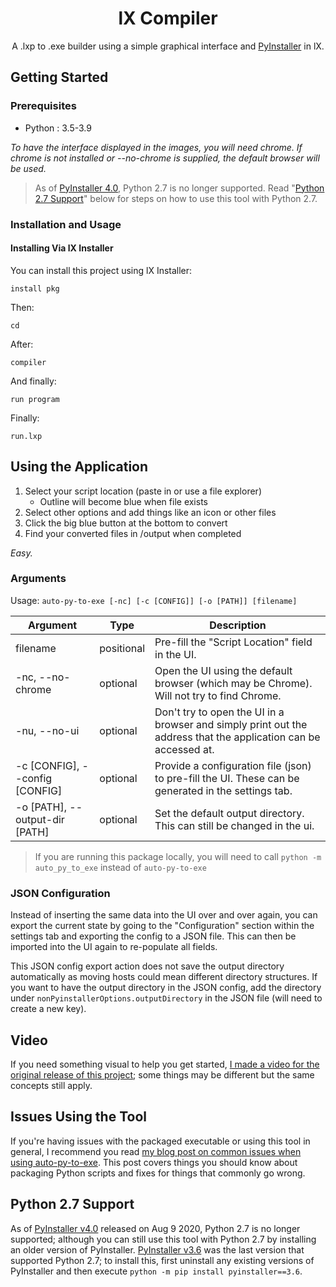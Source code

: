<h1 align="center">lX Compiler</h1>
<p align="center">A .lxp to .exe builder using a simple graphical interface and <a href="https://www.pyinstaller.org/">PyInstaller</a> in lX.</p>





## Getting Started

### Prerequisites
 - Python : 3.5-3.9

*To have the interface displayed in the images, you will need chrome. If chrome is not installed or --no-chrome is supplied, the default browser will be used.*

> As of [PyInstaller 4.0](https://github.com/pyinstaller/pyinstaller/releases/tag/v4.0), Python 2.7 is no longer supported. Read "[Python 2.7 Support](#python-27-support)" below for steps on how to use this tool with Python 2.7.

### Installation and Usage
#### Installing Via lX Installer
You can install this project using lX Installer:
```
install pkg
```
Then:
```
cd
```
After:
```
compiler
```
And finally:
```
run program
```
Finally:
```
run.lxp
```


## Using the Application
1. Select your script location (paste in or use a file explorer)
    - Outline will become blue when file exists
2. Select other options and add things like an icon or other files
3. Click the big blue button at the bottom to convert
4. Find your converted files in /output when completed

*Easy.*

### Arguments
Usage: `auto-py-to-exe [-nc] [-c [CONFIG]] [-o [PATH]] [filename]`

| Argument                       | Type       | Description                                                                                                     |
|--------------------------------|------------|-----------------------------------------------------------------------------------------------------------------|
| filename                       | positional | Pre-fill the "Script Location" field in the UI.                                                                 |
| -nc, --no-chrome               | optional   | Open the UI using the default browser (which may be Chrome). Will not try to find Chrome.                       |
| -nu, --no-ui                   | optional   | Don't try to open the UI in a browser and simply print out the address that the application can be accessed at. |
| -c [CONFIG], --config [CONFIG] | optional   | Provide a configuration file (json) to pre-fill the UI. These can be generated in the settings tab.             |
| -o [PATH], --output-dir [PATH] | optional   | Set the default output directory. This can still be changed in the ui.                                          |

> If you are running this package locally, you will need to call ```python -m auto_py_to_exe``` instead of ```auto-py-to-exe```

### JSON Configuration
Instead of inserting the same data into the UI over and over again, you can export the current state by going to the "Configuration" section within the settings tab and exporting the config to a JSON file. This can then be imported into the UI again to re-populate all fields.

This JSON config export action does not save the output directory automatically as moving hosts could mean different directory structures. If you want to have the output directory in the JSON config, add the directory under `nonPyinstallerOptions.outputDirectory` in the JSON file (will need to create a new key).

## Video
If you need something visual to help you get started, [I made a video for the original release of this project](https://youtu.be/OZSZHmWSOeM); some things may be different but the same concepts still apply.

## Issues Using the Tool
If you're having issues with the packaged executable or using this tool in general, I recommend you read [my blog post on common issues when using auto-py-to-exe](https://nitratine.net/blog/post/issues-when-using-auto-py-to-exe/?utm_source=auto_py_to_exe&utm_medium=readme_link&utm_campaign=auto_py_to_exe_help). This post covers things you should know about packaging Python scripts and fixes for things that commonly go wrong.

## Python 2.7 Support
As of [PyInstaller v4.0](https://github.com/pyinstaller/pyinstaller/releases/tag/v4.0) released on Aug 9 2020, Python 2.7 is no longer supported; although you can still use this tool with Python 2.7 by installing an older version of PyInstaller. [PyInstaller v3.6](https://github.com/pyinstaller/pyinstaller/releases/tag/v3.6) was the last version that supported Python 2.7; to install this, first uninstall any existing versions of PyInstaller and then execute `python -m pip install pyinstaller==3.6`.

